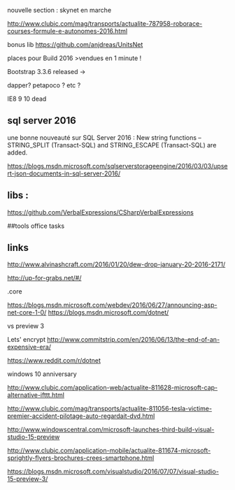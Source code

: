 
nouvelle section : skynet en marche

http://www.clubic.com/mag/transports/actualite-787958-roborace-courses-formule-e-autonomes-2016.html

bonus lib
https://github.com/anjdreas/UnitsNet


places pour Build 2016 >vendues en 1 minute !

Bootstrap 3.3.6 released -> 



dapper? petapoco ? etc ?

IE8 9 10 dead

## sql server 2016

une bonne nouveauté sur SQL Server 2016 : 
New string functions – STRING_SPLIT (Transact-SQL) and STRING_ESCAPE (Transact-SQL) are added. 

https://blogs.msdn.microsoft.com/sqlserverstorageengine/2016/03/03/upsert-json-documents-in-sql-server-2016/


## libs :

https://github.com/VerbalExpressions/CSharpVerbalExpressions

##tools office tasks

## links
http://www.alvinashcraft.com/2016/01/20/dew-drop-january-20-2016-2171/


http://up-for-grabs.net/#/


.core

https://blogs.msdn.microsoft.com/webdev/2016/06/27/announcing-asp-net-core-1-0/
https://blogs.msdn.microsoft.com/dotnet/

vs preview 3

Lets' encrypt
http://www.commitstrip.com/en/2016/06/13/the-end-of-an-expensive-era/


https://www.reddit.com/r/dotnet


windows 10 anniversary

http://www.clubic.com/application-web/actualite-811628-microsoft-cap-alternative-ifttt.html

http://www.clubic.com/mag/transports/actualite-811056-tesla-victime-premier-accident-pilotage-auto-regardait-dvd.html

http://www.windowscentral.com/microsoft-launches-third-build-visual-studio-15-preview

http://www.clubic.com/application-mobile/actualite-811674-microsoft-sprightly-flyers-brochures-crees-smartphone.html

https://blogs.msdn.microsoft.com/visualstudio/2016/07/07/visual-studio-15-preview-3/

